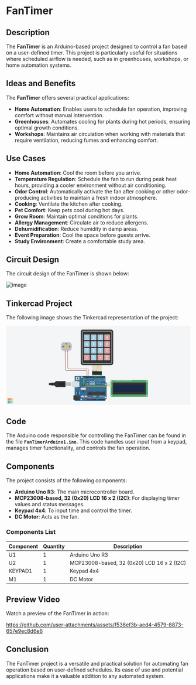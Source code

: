 # FanTimer

## Description
The **FanTimer** is an Arduino-based project designed to control a fan based on a user-defined timer. This project is particularly useful for situations where scheduled airflow is needed, such as in greenhouses, workshops, or home automation systems.

## Ideas and Benefits
The **FanTimer** offers several practical applications:

- **Home Automation**: Enables users to schedule fan operation, improving comfort without manual intervention.
- **Greenhouses**: Automates cooling for plants during hot periods, ensuring optimal growth conditions.
- **Workshops**: Maintains air circulation when working with materials that require ventilation, reducing fumes and enhancing comfort.

## Use Cases
- **Home Automation**: Cool the room before you arrive.
- **Temperature Regulation**: Schedule the fan to run during peak heat hours, providing a cooler environment without air conditioning.
- **Odor Control**: Automatically activate the fan after cooking or other odor-producing activities to maintain a fresh indoor atmosphere.
- **Cooking**: Ventilate the kitchen after cooking.
- **Pet Comfort**: Keep pets cool during hot days.
- **Grow Room**: Maintain optimal conditions for plants.
- **Allergy Management**: Circulate air to reduce allergens.
- **Dehumidification**: Reduce humidity in damp areas.
- **Event Preparation**: Cool the space before guests arrive.
- **Study Environment**: Create a comfortable study area.

## Circuit Design
The circuit design of the FanTimer is shown below:

![image](https://github.com/user-attachments/assets/e7dfdd6d-fa30-4715-9db2-9caa3c013001)


## Tinkercad Project
The following image shows the Tinkercad representation of the project:

![Tinkercad Project](FanTimerArduino.png) <!-- Replace with your image link -->

## Code
The Arduino code responsible for controlling the FanTimer can be found in the file **`FanTimerArduino1.ino`**. This code handles user input from a keypad, manages timer functionality, and controls the fan operation.

## Components
The project consists of the following components:
- **Arduino Uno R3**: The main microcontroller board.
- **MCP23008-based, 32 (0x20) LCD 16 x 2 (I2C)**: For displaying timer values and status messages.
- **Keypad 4x4**: To input time and control the timer.
- **DC Motor**: Acts as the fan.

### Components List
| Component   | Quantity | Description                                   |
|-------------|----------|-----------------------------------------------|
| U1          | 1        | Arduino Uno R3                               |
| U2          | 1        | MCP23008-based, 32 (0x20) LCD 16 x 2 (I2C) |
| KEYPAD1     | 1        | Keypad 4x4                                   |
| M1          | 1        | DC Motor                                     |

## Preview Video
Watch a preview of the FanTimer in action: 


https://github.com/user-attachments/assets/f536ef3b-aed4-4579-8873-657e9ec8d6e6



## Conclusion
The FanTimer project is a versatile and practical solution for automating fan operation based on user-defined schedules. Its ease of use and potential applications make it a valuable addition to any automated system.
